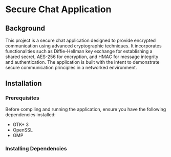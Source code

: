 # Secure Chat Application

## Background

This project is a secure chat application designed to provide encrypted communication using advanced cryptographic techniques. It incorporates functionalities such as Diffie-Hellman key exchange for establishing a shared secret, AES-256 for encryption, and HMAC for message integrity and authentication. The application is built with the intent to demonstrate secure communication principles in a networked environment.

## Installation

### Prerequisites

Before compiling and running the application, ensure you have the following dependencies installed:

- GTK+ 3
- OpenSSL
- GMP

### Installing Dependencies
